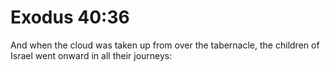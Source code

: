 # Exodus 40:36

And when the cloud was taken up from over the tabernacle, the children of Israel went onward in all their journeys: